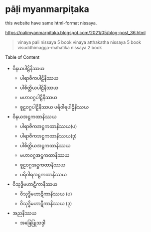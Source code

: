 # pāḷi myanmarpiṭaka

this  website have same html-format nissaya.


https://palimyanmarpitaka.blogspot.com/2021/05/blog-post_36.html

>vinaya pali nissaya 5 book
>vinaya atthakatha nissaya 5 book
>visuddhimagga-mahatika nissaya 2 book

Table of Content

- ဝိနယပါဠိနိဿယ
  - ပါရာဇိကပါဠိနိဿယ
  - ပါစိတ္တိယပါဠိနိဿယ
  - မဟာဝဂ္ဂပါဠိနိဿယ
  - စူဠဝဂ္ဂပါဠိနိဿယ
ပရိဝါရပါဠိနိဿယ
- ဝိနယအဋ္ဌကထာနိဿယ
  - ပါရာဇိကအဋ္ဌကထာနိဿယ(ပ)
  - ပါရာဇိကအဋ္ဌကထာနိဿယ(ဒု)
  - ပါစိတ္တိယအဋ္ဌကထာနိဿယ
  - မဟာဝဂ္ဂအဋ္ဌကထာနိဿယ
  - စူဠဝဂ္ဂအဋ္ဌကထာနိဿယ
  - ပရိဝါရအဋ္ဌကထာနိဿယ
- ဝိသုဒ္ဓိမဟာဋီကာနိဿယ
  - ဝိသုဒ္ဓိမဟာဋီကာနိဿယ (ပ)
  - ဝိသုဒ္ဓိမဟာဋီကာနိဿယ (ဒု)
- အညနိဿယ
  - အခြေပြုသဒ္ဒါ

